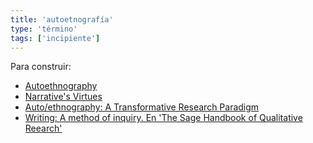 ```yaml
---
title: 'autoetnografía'
type: 'término'
tags: ['incipiente']
---
```


Para construir:

- [Autoethnography](https://en.wikipedia.org/wiki/Autoethnography)
- [Narrative's Virtues](https://www.researchgate.net/publication/274194591_Narrative's_Virtues)
- [Auto/ethnography: A Transformative Research Paradigm](https://www.researchgate.net/publication/283502570_Autoethnography_A_Transformative_Research_Paradigm)
- [Writing: A method of inquiry. En 'The Sage Handbook of Qualitative Reearch'](https://www.academia.edu/42288604/THE_SAGE_HANDBOOK_OF_QUALITATIVE_RESEARCH_3rd_Ed_ed_by_Norman_K_Denzin_and_Yvonna_S_Lincoln_)